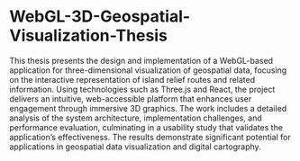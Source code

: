 # WebGL-3D-Geospatial-Visualization-Thesis
This thesis presents the design and implementation of a WebGL-based application for three-dimensional visualization of geospatial data, focusing on the interactive representation of island relief routes and related information. Using technologies such as Three.js and React, the project delivers an intuitive, web-accessible platform that enhances user engagement through immersive 3D graphics. The work includes a detailed analysis of the system architecture, implementation challenges, and performance evaluation, culminating in a usability study that validates the application’s effectiveness. The results demonstrate significant potential for applications in geospatial data visualization and digital cartography.
